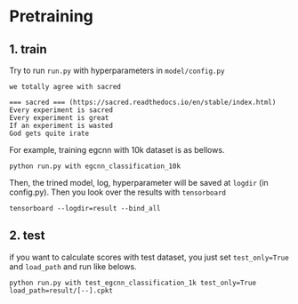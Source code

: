 # Pretraining
## 1. train
Try to run `run.py` with hyperparameters in `model/config.py`
```angular2html
we totally agree with sacred 

=== sacred === (https://sacred.readthedocs.io/en/stable/index.html)
Every experiment is sacred
Every experiment is great
If an experiment is wasted
God gets quite irate
```
For example, training egcnn with 10k dataset is as bellows.
```angular2html
python run.py with egcnn_classification_10k
```
Then, the trined model, log, hyperparameter will be saved at `logdir` (in config.py).
Then you look over the results with `tensorboard`
```angular2html
tensorboard --logdir=result --bind_all
```

## 2. test
if you want to calculate scores with test dataset, 
you just set `test_only=True` and `load_path` and run like belows. 
```angular2html
python run.py with test_egcnn_classification_1k test_only=True load_path=result/[--].cpkt
```
